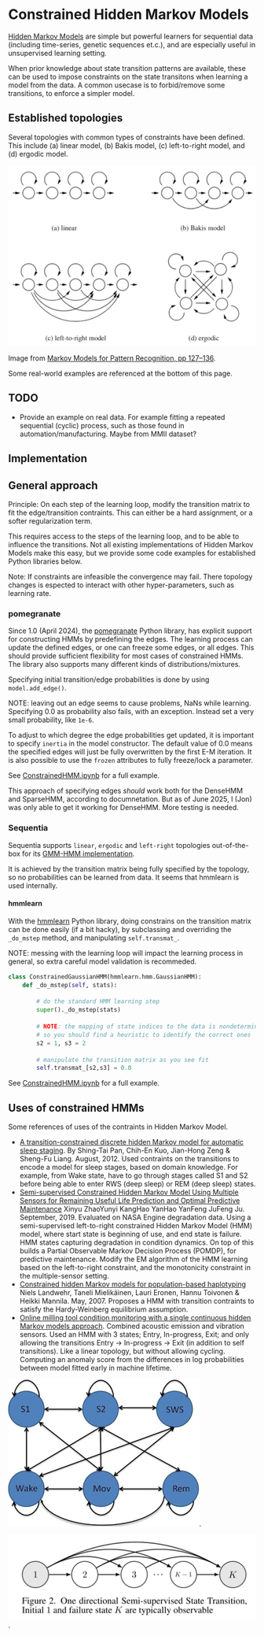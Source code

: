 
# Constrained Hidden Markov Models

[Hidden Markov Models](https://en.wikipedia.org/wiki/Hidden_Markov_model) are simple but powerful learners for sequential data
(including time-series, genetic sequences et.c.),
and are especially useful in unsupervised learning setting.

When prior knowledge about state transition patterns are available,
these can be used to impose constraints on the state transitons
when learning a model from the data.
A common usecase is to forbid/remove some transitions,
to enforce a simpler model.

## Established topologies

Several topologies with common types of constraints have been defined.
This include (a) linear model, (b) Bakis model, (c) left-to-right model, and (d) ergodic model.

![HMM topologies](./img/HMM-topologies-Markov-Models-for-Pattern-Recognition_h400.png)

Image from [Markov Models for Pattern Recognition, pp 127–136](https://link.springer.com/chapter/10.1007/978-3-540-71770-6_8).

Some real-world examples are referenced at the bottom of this page.

## TODO

- Provide an example on real data.
For example fitting a repeated sequential (cyclic) process, such as those found in automation/manufacturing.
Maybe from MMII dataset?

## Implementation

## General approach

Principle: On each step of the learning loop, modify the transition matrix to fit the edge/transition contraints.
This can either be a hard assignment, or a softer regularization term.

This requires access to the steps of the learning loop, and to be able to influence the transitions.
Not all existing implementations of Hidden Markov Models make this easy,
but we provide some code examples for established Python libraries below.

Note: If constraints are infeasible the convergence may fail.
There topology changes is espected to interact with other hyper-parameters, such as learning rate.


### pomegranate

Since 1.0 (April 2024), the [pomegranate](https://github.com/jmschrei/pomegranate) Python library,
has explicit support for constructing HMMs by predefining the edges.
The learning process can update the defined edges, or one can freeze some edges, or all edges.
This should provide sufficient flexibility for most cases of constrained HMMs.
The library also supports many different kinds of distributions/mixtures.

Specifying initial transition/edge probabilities is done by using `model.add_edge()`.

NOTE: leaving out an edge seems to cause problems, NaNs while learning.
Specifying 0.0 as probability also fails, with an exception.
Instead set a very small probability, like `1e-6`.

To adjust to which degree the edge probabilities get updated, it is important to specify `inertia` in the model constructor.
The default value of 0.0 means the specified edges will just be fully overwritten by the first E-M iteration.
It is also possible to use the `frozen` attributes to fully freeze/lock a parameter.

See [ConstrainedHMM.ipynb](./ConstrainedHMM.ipynb) for a full example.

This approach of specifying edges *should* work both for the DenseHMM and SparseHMM, according to documnetation.
But as of June 2025, I (Jon) was only able to get it working for DenseHMM.
More testing is needed.

### Sequentia

Sequentia supports `linear`, `ergodic` and `left-right` topologies out-of-the-box
for its [GMM-HMM implementation](https://sequentia.readthedocs.io/en/latest/sections/models/hmm/variants/gaussian_mixture.html).

It is achieved by the transition matrix being fully specified by the topology, so no probabilities can be learned from data.
It seems that hmmlearn is used internally.


#### hmmlearn
With the [hmmlearn](https://github.com/hmmlearn/hmmlearn) Python library,
doing constrains on the transition matrix can be done easily (if a bit hacky),
by subclassing and overriding the `_do_mstep` method, and manipulating `self.transmat_`.

NOTE: messing with the learning loop will impact the learning process in general,
so extra careful model validation is recommeded.

```python
class ConstrainedGaussianHMM(hmmlearn.hmm.GaussianHMM):
    def _do_mstep(self, stats):
        
        # do the standard HMM learning step
        super()._do_mstep(stats)
                
        # NOTE: the mapping of state indices to the data is nondeterministic
        # so you should find a heuristic to identify the correct ones
        s2 = 1, s3 = 2

        # manipulate the transition matrix as you see fit
        self.transmat_[s2,s3] = 0.0
```
See [ConstrainedHMM.ipynb](./ConstrainedHMM.ipynb) for a full example.


## Uses of constrained HMMs

Some references of uses of the contraints in Hidden Markov Model.

- [A transition-constrained discrete hidden Markov model for automatic sleep staging](https://biomedical-engineering-online.biomedcentral.com/articles/10.1186/1475-925X-11-52).
By Shing-Tai Pan, Chih-En Kuo, Jian-Hong Zeng & Sheng-Fu Liang.
August, 2012.
Used contraints on the transitions to encode a model for sleep stages, based on domain knowledge.
For example, from Wake state, have to go through stages called S1 and S2 before being able to enter RWS (deep sleep) or REM (deep sleep) states.
- [Semi-supervised Constrained Hidden Markov Model Using Multiple Sensors for Remaining Useful Life Prediction and Optimal Predictive Maintenance](https://www.researchgate.net/publication/349500297_Semi-supervised_Constrained_Hidden_Markov_Model_Using_Multiple_Sensors_for_Remaining_Useful_Life_Prediction_and_Optimal_Predictive_Maintenance_for_Remaining_Useful_Life_Prediction_and_Optimal_Predicti)
Xinyu ZhaoYunyi KangHao YanHao YanFeng JuFeng Ju.
September, 2019.
Evaluated on NASA Engine degradation data.
Using a semi-supervised left-to-right constrained Hidden Markov Model (HMM) model,
where start state is beginning of use, and end state is failure.
HMM states capturing degradation in condition dynamics.
On top of this builds a Partial Observable Markov Decision Process (POMDP),
for predictive maintenance.
Modify the EM algorithm of the HMM learning based on the left-to-right constraint,
and the monotonicity constraint in the multiple-sensor setting.
- [Constrained hidden Markov models for population-based haplotyping](https://bmcbioinformatics.biomedcentral.com/articles/10.1186/1471-2105-8-S2-S9)
Niels Landwehr, Taneli Mielikäinen, Lauri Eronen, Hannu Toivonen & Heikki Mannila.
May, 2007.
Proposes a HMM with transition contraints to satisfy the Hardy-Weinberg equilibrium assumption.
- [Online milling tool condition monitoring with a single continuous hidden Markov models approach](https://www.extrica.com/article/15019).
Combined acoustic emission and vibration sensors.
Used an HMM with 3 states; Entry, In-progress, Exit; and only allowing the transitions Entry -> In-progress -> Exit (in addition to self transitions).
Like a linear topology, but without allowing cycling.
Computing an anomaly score from the differences in log probabilities between model fitted early in machine lifetime.

![A HMM topology for sleep stage tracking](./img/12938_2011_Article_558_Fig2_HTML_h300.png).

![A HMM topology for machine condition monitoring](./img/hmm-semisup-machine-condition_low.png).




